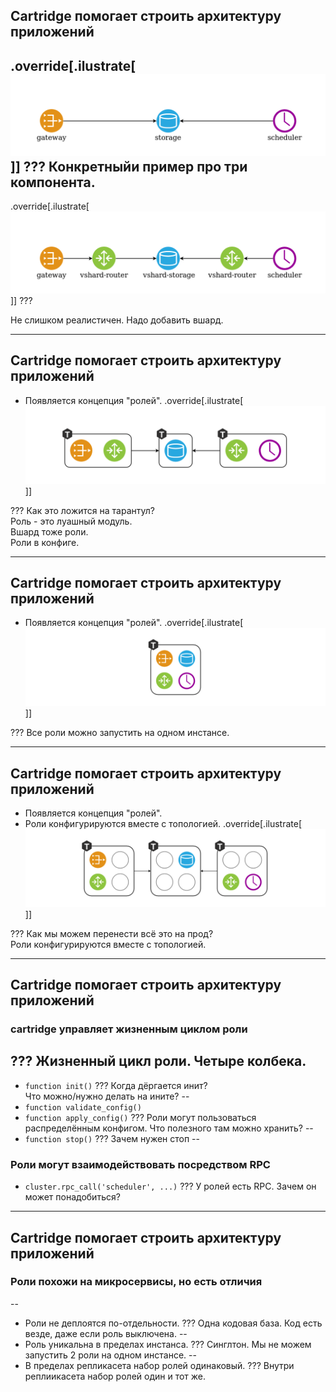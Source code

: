 ## Cartridge помогает строить архитектуру приложений
.override[.ilustrate[![](roles-p0.2.png)]]
???
Конкретныйи пример про три компонента.
--
.override[.ilustrate[![](roles-p1.png)]]
???

Не слишком реалистичен. Надо добавить вшард.

<!-- ############################# -->
---
## Cartridge помогает строить архитектуру приложений
- Появляется концепция "ролей".
.override[.ilustrate[![](roles-p2.png)]]

???
Как это ложится на тарантул?<br/>
Роль - это луашный модуль. <br/>
Вшард тоже роли. <br/>
Роли в конфиге.

<!-- ############################# -->
---
## Cartridge помогает строить архитектуру приложений
- Появляется концепция "ролей".
.override[.ilustrate[![](roles-p3.png)]]

???
Все роли можно запустить на одном инстансе.


<!-- ############################# -->
---
## Cartridge помогает строить архитектуру приложений
- Появляется концепция "ролей".
- Роли конфигурируются вместе с топологией.
.override[.ilustrate[![](roles-p4.2.png)]]

???
Как мы можем перенести всё это на прод?<br/>
Роли конфигурируются вместе с топологией.

<!-- ############################################################ -->
---
## Cartridge помогает строить архитектуру приложений
### cartridge управляет жизненным циклом роли
???
Жизненный цикл роли. Четыре колбека.
--
- `function init()`
???
Когда дёргается инит?<br/>
Что можно/нужно делать на ините?
--
- `function validate_config()`
- `function apply_config()`
???
Роли могут пользоваться распределённым конфигом.
Что полезного там можно хранить?
--
- `function stop()`
???
Зачем нужен стоп
--

### Роли могут взаимодействовать посредством RPC
- `cluster.rpc_call('scheduler', ...)`
???
У ролей есть RPC. Зачем он может понадобиться?

<!-- ############################################################ -->
<!-- ############################# -->
---
## Cartridge помогает строить архитектуру приложений
### Роли похожи на микросервисы, но есть отличия
--
- Роли не деплоятся по-отдельности.
???
Одна кодовая база. Код есть везде, даже если роль выключена.
--
- Роль уникальна в пределах инстанса.
???
Синглтон. Мы не можем запустить 2 роли на одном инстансе.
--
- В пределах репликасета набор ролей одинаковый.
???
Внутри реплиикасета набор ролей один и тот же.
